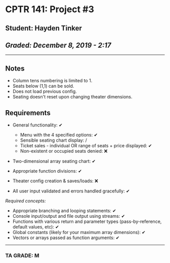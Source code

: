 # CPTR 141: Project #3
## Student: Hayden Tinker
## *Graded: December 8, 2019 - 2:17*
------
## Notes
* Column tens numbering is limited to 1.
* Seats below (1,1) can be sold.
* Does not load previous config.
* Seating doesn't reset upon changing theater dimensions.

## Requirements

* General functionality: ✔
    * Menu with the 4 specified options: ✔
    * Sensible seating chart display: /
    * Ticket sales - individual OR range of seats + price displayed: ✔
    * Non-existent or occupied seats denied: ❌

* Two-dimensional array seating chart: ✔

* Appropriate function divisions: ✔

* Theater config creation & saves/loads: ❌

* All user input validated and errors handled gracefully: ✔


_Required concepts:_
* Appropriate branching and looping statements: ✔
* Console input/output and file output using streams: ✔
* Functions with various return and parameter types (pass-by-reference, default values, etc): ✔
* Global constants (likely for your maximum array dimensions): ✔
* Vectors or arrays passed as function arguments: ✔

---

### TA GRADE: M